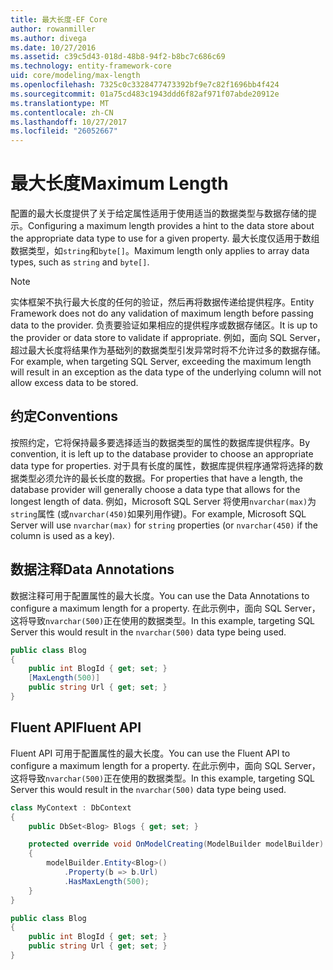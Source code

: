 ```yaml
---
title: 最大长度-EF Core
author: rowanmiller
ms.author: divega
ms.date: 10/27/2016
ms.assetid: c39c5d43-018d-48b8-94f2-b8bc7c686c69
ms.technology: entity-framework-core
uid: core/modeling/max-length
ms.openlocfilehash: 7325c0c3328477473392bf9e7c82f1696bb4f424
ms.sourcegitcommit: 01a75cd483c1943ddd6f82af971f07abde20912e
ms.translationtype: MT
ms.contentlocale: zh-CN
ms.lasthandoff: 10/27/2017
ms.locfileid: "26052667"
---
```

# <a name="maximum-length"></a><span data-ttu-id="2ccc8-102">最大长度</span><span class="sxs-lookup"><span data-stu-id="2ccc8-102">Maximum Length</span></span>

<span data-ttu-id="2ccc8-103">配置的最大长度提供了关于给定属性适用于使用适当的数据类型与数据存储的提示。</span><span class="sxs-lookup"><span data-stu-id="2ccc8-103">Configuring a maximum length provides a hint to the data store about the appropriate data type to use for a given property.</span></span> <span data-ttu-id="2ccc8-104">最大长度仅适用于数组数据类型，如`string`和`byte[]`。</span><span class="sxs-lookup"><span data-stu-id="2ccc8-104">Maximum length only applies to array data types, such as `string` and `byte[]`.</span></span>

> [!NOTE]  
> <span data-ttu-id="2ccc8-105">实体框架不执行最大长度的任何的验证，然后再将数据传递给提供程序。</span><span class="sxs-lookup"><span data-stu-id="2ccc8-105">Entity Framework does not do any validation of maximum length before passing data to the provider.</span></span> <span data-ttu-id="2ccc8-106">负责要验证如果相应的提供程序或数据存储区。</span><span class="sxs-lookup"><span data-stu-id="2ccc8-106">It is up to the provider or data store to validate if appropriate.</span></span> <span data-ttu-id="2ccc8-107">例如，面向 SQL Server，超过最大长度将结果作为基础列的数据类型引发异常时将不允许过多的数据存储。</span><span class="sxs-lookup"><span data-stu-id="2ccc8-107">For example, when targeting SQL Server, exceeding the maximum length will result in an exception as the data type of the underlying column will not allow excess data to be stored.</span></span>

## <a name="conventions"></a><span data-ttu-id="2ccc8-108">约定</span><span class="sxs-lookup"><span data-stu-id="2ccc8-108">Conventions</span></span>

<span data-ttu-id="2ccc8-109">按照约定，它将保持最多要选择适当的数据类型的属性的数据库提供程序。</span><span class="sxs-lookup"><span data-stu-id="2ccc8-109">By convention, it is left up to the database provider to choose an appropriate data type for properties.</span></span> <span data-ttu-id="2ccc8-110">对于具有长度的属性，数据库提供程序通常将选择的数据类型必须允许的最长长度的数据。</span><span class="sxs-lookup"><span data-stu-id="2ccc8-110">For properties that have a length, the database provider will generally choose a data type that allows for the longest length of data.</span></span> <span data-ttu-id="2ccc8-111">例如，Microsoft SQL Server 将使用`nvarchar(max)`为`string`属性 (或`nvarchar(450)`如果列用作键)。</span><span class="sxs-lookup"><span data-stu-id="2ccc8-111">For example, Microsoft SQL Server will use `nvarchar(max)` for `string` properties (or `nvarchar(450)` if the column is used as a key).</span></span>

## <a name="data-annotations"></a><span data-ttu-id="2ccc8-112">数据注释</span><span class="sxs-lookup"><span data-stu-id="2ccc8-112">Data Annotations</span></span>

<span data-ttu-id="2ccc8-113">数据注释可用于配置属性的最大长度。</span><span class="sxs-lookup"><span data-stu-id="2ccc8-113">You can use the Data Annotations to configure a maximum length for a property.</span></span> <span data-ttu-id="2ccc8-114">在此示例中，面向 SQL Server，这将导致`nvarchar(500)`正在使用的数据类型。</span><span class="sxs-lookup"><span data-stu-id="2ccc8-114">In this example, targeting SQL Server this would result in the `nvarchar(500)` data type being used.</span></span>

<!-- [!code-csharp[Main](samples/core/Modeling/DataAnnotations/Samples/MaxLength.cs?highlight=4)] -->
``` csharp
public class Blog
{
    public int BlogId { get; set; }
    [MaxLength(500)]
    public string Url { get; set; }
}
```

## <a name="fluent-api"></a><span data-ttu-id="2ccc8-115">Fluent API</span><span class="sxs-lookup"><span data-stu-id="2ccc8-115">Fluent API</span></span>

<span data-ttu-id="2ccc8-116">Fluent API 可用于配置属性的最大长度。</span><span class="sxs-lookup"><span data-stu-id="2ccc8-116">You can use the Fluent API to configure a maximum length for a property.</span></span> <span data-ttu-id="2ccc8-117">在此示例中，面向 SQL Server，这将导致`nvarchar(500)`正在使用的数据类型。</span><span class="sxs-lookup"><span data-stu-id="2ccc8-117">In this example, targeting SQL Server this would result in the `nvarchar(500)` data type being used.</span></span>

<!-- [!code-csharp[Main](samples/core/Modeling/FluentAPI/Samples/MaxLength.cs?highlight=7,8,9)] -->
``` csharp
class MyContext : DbContext
{
    public DbSet<Blog> Blogs { get; set; }

    protected override void OnModelCreating(ModelBuilder modelBuilder)
    {
        modelBuilder.Entity<Blog>()
            .Property(b => b.Url)
            .HasMaxLength(500);
    }
}

public class Blog
{
    public int BlogId { get; set; }
    public string Url { get; set; }
}
```
